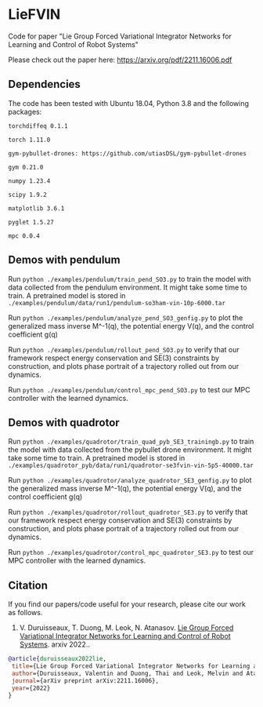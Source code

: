 # LieFVIN
Code for paper "Lie Group Forced Variational Integrator Networks for Learning and Control of Robot Systems"

Please check out the paper here: https://arxiv.org/pdf/2211.16006.pdf

## Dependencies
The code has been tested with Ubuntu 18.04, Python 3.8 and the following packages:

```torchdiffeq 0.1.1```

```torch 1.11.0```

```gym-pybullet-drones: https://github.com/utiasDSL/gym-pybullet-drones```

```gym 0.21.0```

```numpy 1.23.4```

```scipy 1.9.2```

```matplotlib 3.6.1```

```pyglet 1.5.27```

```mpc 0.0.4```

## Demos with pendulum
Run ```python ./examples/pendulum/train_pend_SO3.py``` to train the model with data collected from the pendulum environment. It might take some time to train. A pretrained model is stored in ``` ./examples/pendulum/data/run1/pendulum-so3ham-vin-10p-6000.tar```


Run ```python ./examples/pendulum/analyze_pend_SO3_genfig.py``` to plot the generalized mass inverse M^-1(q), the potential energy V(q), and the control coefficient g(q)

Run ```python ./examples/pendulum/rollout_pend_SO3.py``` to verify that our framework respect energy conservation and SE(3) constraints by construction, and plots phase portrait of a trajectory rolled out from our dynamics.

Run ```python ./examples/pendulum/control_mpc_pend_SO3.py``` to test our MPC controller with the learned dynamics.

## Demos with quadrotor

Run ```python ./examples/quadrotor/train_quad_pyb_SE3_trainingb.py``` to train the model with data collected from the pybullet drone environment. It might take some time to train. A pretrained model is stored in ``` ./examples/quadrotor_pyb/data/run1/quadrotor-se3fvin-vin-5p5-40000.tar```

Run ```python ./examples/quadrotor/analyze_quadrotor_SE3_genfig.py``` to plot the generalized mass inverse M^-1(q), the potential energy V(q), and the control coefficient g(q)

Run ```python ./examples/quadrotor/rollout_quadrotor_SE3.py``` to verify that our framework respect energy conservation and SE(3) constraints by construction, and plots phase portrait of a trajectory rolled out from our dynamics.

Run ```python ./examples/quadrotor/control_mpc_quadrotor_SE3.py``` to test our MPC controller with the learned dynamics.


## Citation
If you find our papers/code useful for your research, please cite our work as follows.

1. V. Duruisseaux, T. Duong, M. Leok, N. Atanasov. [Lie Group Forced Variational Integrator Networks for Learning and Control of Robot Systems](https://arxiv.org/pdf/2211.16006.pdf). arxiv 2022..

 ```bibtex
@article{duruisseaux2022lie,
  title={Lie Group Forced Variational Integrator Networks for Learning and Control of Robot Systems},
  author={Duruisseaux, Valentin and Duong, Thai and Leok, Melvin and Atanasov, Nikolay},
  journal={arXiv preprint arXiv:2211.16006},
  year={2022}
}
```